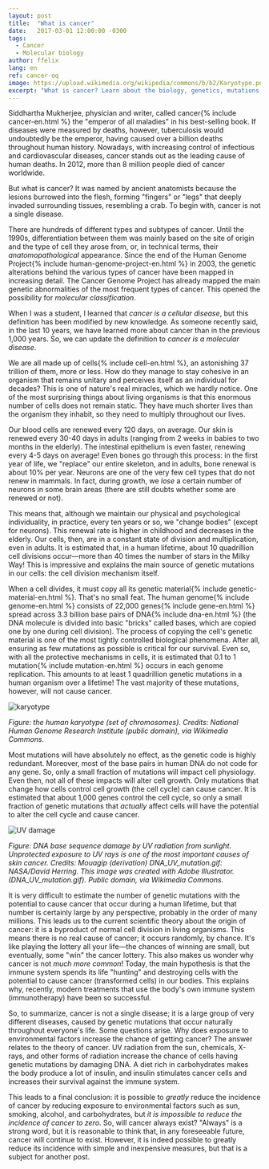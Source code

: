 ```yaml
---
layout: post
title:  "What is cancer"
date:   2017-03-01 12:00:00 -0300
tags:
  - Cancer
  - Molecular biology
author: ffelix
lang: en
ref: cancer-oq
image: https://upload.wikimedia.org/wikipedia/commons/b/b2/Karyotype.png
excerpt: "What is cancer? Learn about the biology, genetics, mutations, and risk factors of this disease that affects millions of people worldwide."
---
```


Siddhartha Mukherjee, physician and writer, called cancer{% include cancer-en.html %} the "emperor of all maladies" in his best-selling book. If diseases were measured by deaths, however, tuberculosis would undoubtedly be the emperor, having caused over a billion deaths throughout human history. Nowadays, with increasing control of infectious and cardiovascular diseases, cancer stands out as the leading cause of human deaths. In 2012, more than 8 million people died of cancer worldwide.
<!--more-->

But what is cancer? It was named by ancient anatomists because the lesions burrowed into the flesh, forming "fingers" or "legs" that deeply invaded surrounding tissues, resembling a crab. To begin with, cancer is not a single disease.

There are hundreds of different types and subtypes of cancer. Until the 1990s, differentiation between them was mainly based on the site of origin and the type of cell they arose from, or, in technical terms, their _anatomopathological_ appearance. Since the end of the Human Genome Project{% include human-genome-project-en.html %} in 2003, the genetic alterations behind the various types of cancer have been mapped in increasing detail. The Cancer Genome Project has already mapped the main genetic abnormalities of the most frequent types of cancer. This opened the possibility for _molecular classification_.

When I was a student, I learned that _cancer is a cellular disease_, but this definition has been modified by new knowledge. As someone recently said, in the last 10 years, we have learned more about cancer than in the previous 1,000 years. So, we can update the definition to _cancer is a molecular disease_.

We are all made up of cells{% include cell-en.html %}, an astonishing 37 trillion of them, more or less. How do they manage to stay cohesive in an organism that remains unitary and perceives itself as an individual for decades? This is one of nature's real miracles, which we hardly notice. One of the most surprising things about living organisms is that this enormous number of cells does not remain static. They have much shorter lives than the organism they inhabit, so they need to multiply throughout our lives.

Our blood cells are renewed every 120 days, on average. Our skin is renewed every 30-40 days in adults (ranging from 2 weeks in babies to two months in the elderly). The intestinal epithelium is even faster, renewing every 4-5 days on average! Even bones go through this process: in the first year of life, we "replace" our entire skeleton, and in adults, bone renewal is about 10% per year. Neurons are one of the very few cell types that do not renew in mammals. In fact, during growth, we _lose_ a certain number of neurons in some brain areas (there are still doubts whether some are renewed or not).

This means that, although we maintain our physical and psychological individuality, in practice, every ten years or so, we "change bodies" (except for neurons). This renewal rate is higher in childhood and decreases in the elderly. Our cells, then, are in a constant state of division and multiplication, even in adults. It is estimated that, in a human lifetime, about 10 quadrillion cell divisions occur—more than 40 times the number of stars in the Milky Way! This is impressive and explains the main source of genetic mutations in our cells: the cell division mechanism itself.

When a cell divides, it must copy all its genetic material{% include genetic-material-en.html %}. That's no small feat. The human genome{% include genome-en.html %} consists of 22,000 genes{% include gene-en.html %} spread across 3.3 billion base pairs of DNA{% include dna-en.html %} (the DNA molecule is divided into basic "bricks" called bases, which are copied one by one during cell division). The process of copying the cell's genetic material is one of the most tightly controlled biological phenomena. After all, ensuring as few mutations as possible is critical for our survival. Even so, with all the protective mechanisms in cells, it is estimated that 0.1 to 1 mutation{% include mutation-en.html %} occurs in each genome replication. This amounts to at least 1 quadrillion genetic mutations in a human organism over a lifetime! The vast majority of these mutations, however, will not cause cancer.

![karyotype](https://upload.wikimedia.org/wikipedia/commons/b/b2/Karyotype.png)

_Figure: the human karyotype (set of chromosomes). Credits: National Human Genome Research Institute (public domain), via Wikimedia Commons._

Most mutations will have absolutely no effect, as the genetic code is highly redundant. Moreover, most of the base pairs in human DNA do not code for any gene. So, only a small fraction of mutations will impact cell physiology. Even then, not all of these impacts will alter cell growth. Only mutations that change how cells control cell growth (the cell cycle) can cause cancer. It is estimated that about 1,000 genes control the cell cycle, so only a small fraction of genetic mutations that _actually_ affect cells will have the potential to alter the cell cycle and cause cancer.

![UV damage](https://upload.wikimedia.org/wikipedia/commons/f/fd/DNA_UV_mutation.svg)

_Figure: DNA base sequence damage by UV radiation from sunlight. Unprotected exposure to UV rays is one of the most important causes of skin cancer. Credits: Mouagip (derivation) DNA_UV_mutation.gif: NASA/David Herring. This image was created with Adobe Illustrator. (DNA_UV_mutation.gif). Public domain, via Wikimedia Commons._

It is very difficult to estimate the number of genetic mutations with the potential to cause cancer that occur during a human lifetime, but that number is certainly large by any perspective, probably in the order of many millions. This leads us to the current scientific theory about the origin of cancer: it is a byproduct of normal cell division in living organisms. This means there is no real cause of cancer; it occurs randomly, by chance. It's like playing the lottery all your life—the chances of winning are small, but eventually, some "win" the cancer lottery. This also makes us wonder why cancer is not _much more common_! Today, the main hypothesis is that the immune system spends its life "hunting" and destroying cells with the potential to cause cancer (transformed cells) in our bodies. This explains why, recently, modern treatments that use the body's own immune system (immunotherapy) have been so successful.

So, to summarize, cancer is not a single disease; it is a large group of very different diseases, caused by genetic mutations that occur naturally throughout everyone's life. Some questions arise. Why does exposure to environmental factors increase the chance of getting cancer? The answer relates to the theory of cancer. UV radiation from the sun, chemicals, X-rays, and other forms of radiation increase the chance of cells having genetic mutations by damaging DNA. A diet rich in carbohydrates makes the body produce a lot of insulin, and insulin stimulates cancer cells and increases their survival against the immune system.

This leads to a final conclusion: it is possible to _greatly_ reduce the incidence of cancer by reducing exposure to environmental factors such as sun, smoking, alcohol, and carbohydrates, but _it is impossible to reduce the incidence of cancer to zero_. So, will cancer always exist? "Always" is a strong word, but it is reasonable to think that, in any foreseeable future, cancer will continue to exist. However, it is indeed possible to greatly reduce its incidence with simple and inexpensive measures, but that is a subject for another post.
